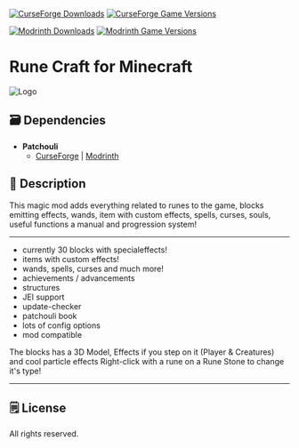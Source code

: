 [![CurseForge Downloads](https://cf.way2muchnoise.eu/264936.svg?badge_style=for_the_badge)][cf_mod] [![CurseForge Game Versions](https://cf.way2muchnoise.eu/versions/264936.svg?badge_style=for_the_badge)][cf_mod]

[![Modrinth Downloads](https://img.shields.io/modrinth/dt/9Jlq5kyj?label=Modrinth&logo=modrinth&style=for-the-badge)][mr_mod] [![Modrinth Game Versions](https://img.shields.io/modrinth/game-versions/9Jlq5kyj?label=Available%20for&logo=modrinth&style=for-the-badge)][mr_mod]

# Rune Craft for Minecraft

![Logo](https://i.imgur.com/72CvB8w.png)

## 🗃️ Dependencies


   - **Patchouli**
      - [CurseForge][cf_patchouli] | [Modrinth][mr_patchouli]
     

## 📖 Description

This magic mod adds everything related to runes to the game, blocks emitting effects, wands, item with custom effects, spells, curses, souls, useful functions a manual and progression system!

 -----

- currently 30 blocks with specialeffects!
- items with custom effects!
- wands, spells, curses and much more!
- achievements / advancements
- structures
- JEI support
- update-checker
- patchouli book
- lots of config options
- mod compatible


The blocks has a 3D Model, Effects if you step on it (Player & Creatures) and cool particle effects
Right-click with a rune on a Rune Stone to change it's type!

-----

## 🗒️ License

All rights reserved.

[cf_mod]: https://curseforge.com/minecraft/mc-mods/rune-craft

[mr_mod]: https://modrinth.com/mod/runecraft/versions

[cf_patchouli]: https://www.curseforge.com/minecraft/mc-mods/patchouli

[mr_patchouli]: https://modrinth.com/mods/patchouli
